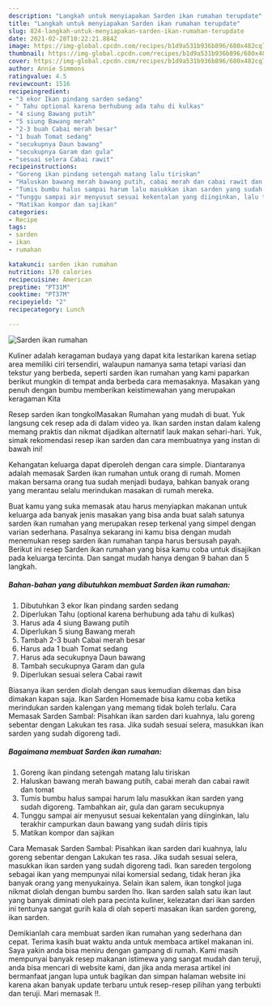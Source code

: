 ```yaml
---
description: "Langkah untuk menyiapakan Sarden ikan rumahan terupdate"
title: "Langkah untuk menyiapakan Sarden ikan rumahan terupdate"
slug: 824-langkah-untuk-menyiapakan-sarden-ikan-rumahan-terupdate
date: 2021-02-28T10:22:21.884Z
image: https://img-global.cpcdn.com/recipes/b1d9a531b936b896/680x482cq70/sarden-ikan-rumahan-foto-resep-utama.jpg
thumbnail: https://img-global.cpcdn.com/recipes/b1d9a531b936b896/680x482cq70/sarden-ikan-rumahan-foto-resep-utama.jpg
cover: https://img-global.cpcdn.com/recipes/b1d9a531b936b896/680x482cq70/sarden-ikan-rumahan-foto-resep-utama.jpg
author: Annie Simmons
ratingvalue: 4.5
reviewcount: 1516
recipeingredient:
- "3 ekor Ikan pindang sarden sedang"
- " Tahu optional karena berhubung ada tahu di kulkas"
- "4 siung Bawang putih"
- "5 siung Bawang merah"
- "2-3 buah Cabai merah besar"
- "1 buah Tomat sedang"
- "secukupnya Daun bawang"
- "secukupnya Garam dan gula"
- "sesuai selera Cabai rawit"
recipeinstructions:
- "Goreng ikan pindang setengah matang lalu tiriskan"
- "Haluskan bawang merah bawang putih, cabai merah dan cabai rawit dan tomat"
- "Tumis bumbu halus sampai harum lalu masukkan ikan sarden yang sudah digoreng. Tambahkan air, gula dan garam secukupnya"
- "Tunggu sampai air menyusut sesuai kekentalan yang diinginkan, lalu terakhir campurkan daun bawang yang sudah diiris tipis"
- "Matikan kompor dan sajikan"
categories:
- Recipe
tags:
- sarden
- ikan
- rumahan

katakunci: sarden ikan rumahan 
nutrition: 170 calories
recipecuisine: American
preptime: "PT31M"
cooktime: "PT37M"
recipeyield: "2"
recipecategory: Lunch

---
```



![Sarden ikan rumahan](https://img-global.cpcdn.com/recipes/b1d9a531b936b896/680x482cq70/sarden-ikan-rumahan-foto-resep-utama.jpg)

Kuliner adalah keragaman budaya yang dapat kita lestarikan karena setiap area memiliki ciri tersendiri, walaupun namanya sama tetapi variasi dan tekstur yang berbeda, seperti sarden ikan rumahan yang kami paparkan berikut mungkin di tempat anda berbeda cara memasaknya. Masakan yang penuh dengan bumbu memberikan keistimewahan yang merupakan keragaman Kita

Resep sarden ikan tongkolMasakan Rumahan yang mudah di buat. Yuk langsung cek resep ada di dalam video ya. Ikan sarden instan dalam kaleng memang praktis dan nikmat dijadikan alternatif lauk makan sehari-hari. Yuk, simak rekomendasi resep ikan sarden dan cara membuatnya yang instan di bawah ini!

Kehangatan keluarga dapat diperoleh dengan cara simple. Diantaranya adalah memasak Sarden ikan rumahan untuk orang di rumah. Momen makan bersama orang tua sudah menjadi budaya, bahkan banyak orang yang merantau selalu merindukan masakan di rumah mereka.

Buat kamu yang suka memasak atau harus menyiapkan makanan untuk keluarga ada banyak jenis masakan yang bisa anda buat salah satunya sarden ikan rumahan yang merupakan resep terkenal yang simpel dengan varian sederhana. Pasalnya sekarang ini kamu bisa dengan mudah menemukan resep sarden ikan rumahan tanpa harus bersusah payah.
Berikut ini resep Sarden ikan rumahan yang bisa kamu coba untuk disajikan pada keluarga tercinta. Dan sangat mudah hanya dengan 9 bahan dan 5 langkah.


<!--inarticleads1-->

##### Bahan-bahan yang dibutuhkan membuat Sarden ikan rumahan:

1. Dibutuhkan 3 ekor Ikan pindang sarden sedang
1. Diperlukan  Tahu (optional karena berhubung ada tahu di kulkas)
1. Harus ada 4 siung Bawang putih
1. Diperlukan 5 siung Bawang merah
1. Tambah 2-3 buah Cabai merah besar
1. Harus ada 1 buah Tomat sedang
1. Harus ada secukupnya Daun bawang
1. Tambah secukupnya Garam dan gula
1. Diperlukan sesuai selera Cabai rawit


Biasanya ikan serden diolah dengan saus kemudian dikemas dan bisa dimakan kapan saja. Ikan Sarden Homemade bisa kamu coba ketika merindukan sarden kalengan yang memang tidak boleh terlalu. Cara Memasak Sarden Sambal: Pisahkan ikan sarden dari kuahnya, lalu goreng sebentar dengan Lakukan tes rasa. Jika sudah sesuai selera, masukkan ikan sarden yang sudah digoreng tadi. 

<!--inarticleads2-->

##### Bagaimana membuat  Sarden ikan rumahan:

1. Goreng ikan pindang setengah matang lalu tiriskan
1. Haluskan bawang merah bawang putih, cabai merah dan cabai rawit dan tomat
1. Tumis bumbu halus sampai harum lalu masukkan ikan sarden yang sudah digoreng. Tambahkan air, gula dan garam secukupnya
1. Tunggu sampai air menyusut sesuai kekentalan yang diinginkan, lalu terakhir campurkan daun bawang yang sudah diiris tipis
1. Matikan kompor dan sajikan


Cara Memasak Sarden Sambal: Pisahkan ikan sarden dari kuahnya, lalu goreng sebentar dengan Lakukan tes rasa. Jika sudah sesuai selera, masukkan ikan sarden yang sudah digoreng tadi. Ikan sareden tergolong sebagai ikan yang mempunyai nilai komersial sedang, tidak heran jika banyak orang yang menyukainya. Selain ikan salem, ikan tongkol juga nikmat diolah dengan bumbu sarden lho. Ikan sarden salah satu ikan laut yang banyak diminati oleh para pecinta kuliner, kelezatan dari ikan sarden ini tentunya sangat gurih kala di olah seperti masakan ikan sarden goreng, ikan sarden. 

Demikianlah cara membuat sarden ikan rumahan yang sederhana dan cepat. Terima kasih buat waktu anda untuk membaca artikel makanan ini. Saya yakin anda bisa meniru dengan gampang di rumah. Kami masih mempunyai banyak resep makanan istimewa yang sangat mudah dan teruji, anda bisa mencari di website kami, dan jika anda merasa artikel ini bermanfaat jangan lupa untuk bagikan dan simpan halaman website ini karena akan banyak update terbaru untuk resep-resep pilihan yang terbukti dan teruji. Mari memasak !!. 
